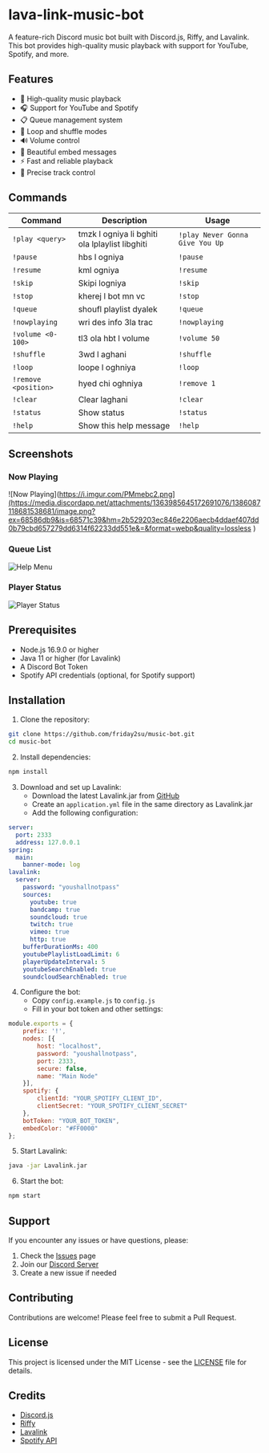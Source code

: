 # lava-link-music-bot

A feature-rich Discord music bot built with Discord.js, Riffy, and Lavalink. This bot provides high-quality music playback with support for YouTube, Spotify, and more.

## Features

- 🎵 High-quality music playback
- 🎧 Support for YouTube and Spotify
- 📋 Queue management system
- 🔄 Loop and shuffle modes
- 🔊 Volume control
- 🎨 Beautiful embed messages
- ⚡ Fast and reliable playback
- 🎯 Precise track control

## Commands

| Command | Description | Usage |
|---------|-------------|--------|
| `!play <query>` | tmzk l ogniya li bghiti ola lplaylist libghiti | `!play Never Gonna Give You Up` |
| `!pause` | hbs l ogniya | `!pause` |
| `!resume` | kml ogniya | `!resume` |
| `!skip` | Skipi logniya | `!skip` |
| `!stop` | kherej l bot mn vc | `!stop` |
| `!queue` | shoufl playlist dyalek | `!queue` |
| `!nowplaying` | wri des info 3la trac | `!nowplaying` |
| `!volume <0-100>` | tl3 ola hbt l volume | `!volume 50` |
| `!shuffle` | 3wd l aghani | `!shuffle` |
| `!loop` | loope l oghniya | `!loop` |
| `!remove <position>` | hyed chi oghniya | `!remove 1` |
| `!clear` | Clear laghani | `!clear` |
| `!status` | Show  status | `!status` |
| `!help` | Show this help message | `!help` |

## Screenshots

### Now Playing
![Now Playing](https://i.imgur.com/PMmebc2.png](https://media.discordapp.net/attachments/1363985645172691076/1386087118681538681/image.png?ex=68586db9&is=68571c39&hm=2b529203ec846e2206aecb4ddaef407dd0b79cbd657279dd6314f62233dd551e&=&format=webp&quality=lossless )

### Queue List
![Help Menu](https://i.imgur.com/n7uBEvU.png)

### Player Status
![Player Status](https://i.imgur.com/0JhhPo3.png)

## Prerequisites

- Node.js 16.9.0 or higher
- Java 11 or higher (for Lavalink)
- A Discord Bot Token
- Spotify API credentials (optional, for Spotify support)

## Installation

1. Clone the repository:
```bash
git clone https://github.com/friday2su/music-bot.git
cd music-bot
```

2. Install dependencies:
```bash
npm install
```

3. Download and set up Lavalink:
   - Download the latest Lavalink.jar from [GitHub](https://github.com/freyacodes/Lavalink/releases)
   - Create an `application.yml` file in the same directory as Lavalink.jar
   - Add the following configuration:
```yaml
server:
  port: 2333
  address: 127.0.0.1
spring:
  main:
    banner-mode: log
lavalink:
  server:
    password: "youshallnotpass"
    sources:
      youtube: true
      bandcamp: true
      soundcloud: true
      twitch: true
      vimeo: true
      http: true
    bufferDurationMs: 400
    youtubePlaylistLoadLimit: 6
    playerUpdateInterval: 5
    youtubeSearchEnabled: true
    soundcloudSearchEnabled: true
```

4. Configure the bot:
   - Copy `config.example.js` to `config.js`
   - Fill in your bot token and other settings:
```javascript
module.exports = {
    prefix: '!',
    nodes: [{
        host: "localhost",
        password: "youshallnotpass",
        port: 2333,
        secure: false,
        name: "Main Node"
    }],
    spotify: {
        clientId: "YOUR_SPOTIFY_CLIENT_ID",
        clientSecret: "YOUR_SPOTIFY_CLIENT_SECRET"
    },
    botToken: "YOUR_BOT_TOKEN",
    embedColor: "#FF0000"
};
```

5. Start Lavalink:
```bash
java -jar Lavalink.jar
```

6. Start the bot:
```bash
npm start
```

## Support

If you encounter any issues or have questions, please:
1. Check the [Issues](https://github.com/friday2su/music-bot/issues) page
2. Join our [Discord Server](https://discord.gg/EWr3GgP6fe)
3. Create a new issue if needed

## Contributing

Contributions are welcome! Please feel free to submit a Pull Request.

## License

This project is licensed under the MIT License - see the [LICENSE](LICENSE) file for details.

## Credits

- [Discord.js](https://discord.js.org/)
- [Riffy](https://github.com/riffy-team/riffy)
- [Lavalink](https://github.com/freyacodes/Lavalink)
- [Spotify API](https://developer.spotify.com/)
